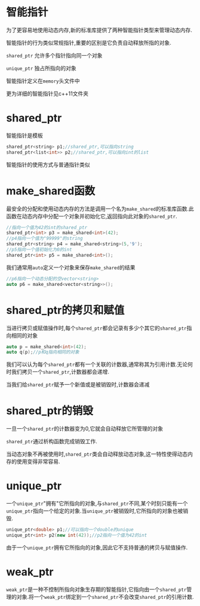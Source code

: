 # 智能指针

为了更容易地使用动态内存,新的标准库提供了两种智能指针类型来管理动态内存.

智能指针的行为类似常规指针,重要的区别是它负责自动释放所指的对象.

`shared_ptr` 允许多个指针指向同一个对象

`unique_ptr` 独占所指向的对象

智能指针定义在`memory`头文件中

更为详细的智能指针见c++11文件夹

# shared_ptr

智能指针是模板

```c++
shared_ptr<string> p1;//shared_ptr,可以指向string
shared_ptr<list<int>> p2;//shared_ptr,可以指向int的list
```

智能指针的使用方式与普通指针类似

# make_shared函数

最安全的分配和使用动态内存的方法是调用一个名为`make_shared`的标准库函数.此函数在动态内存中分配一个对象并初始化它,返回指向此对象的`shared_ptr`.

```c++
//指向一个值为42的int的shared_ptr
shared_ptr<int> p3 = make_shared<int>(42);
//p4指向一个值为"99999"的string
shared_ptr<string> p4 = make_shared<string>(5,'9');
//p5指向一个值初始化为0的int
shared_ptr<int> p5 = make_shared<int>();
```

我们通常用`auto`定义一个对象来保存`make_shared`的结果

```c++
//p6指向一个动态分配的空vector<string>
auto p6 = make_shared<vector<string>>();
```

# shared_ptr的拷贝和赋值

当进行拷贝或赋值操作时,每个`shared_ptr`都会记录有多少个其它的`shared_ptr`指向相同的对象

```c++
auto p = make_shared<int>(42);
auto q(p);//p和q指向相同的对象
```

我们可以认为每个`shared_ptr`都有一个关联的计数器,通常称其为引用计数.无论何时我们拷贝一个`shared_ptr`,计数器都会递增.

当我们给`shared_ptr`赋予一个新值或是被销毁时,计数器会递减

# shared_ptr的销毁

一旦一个`shared_ptr`的计数器变为0,它就会自动释放它所管理的对象

`shared_ptr`通过析构函数完成销毁工作.

当动态对象不再被使用时,`shared_ptr`类会自动释放动态对象,这一特性使得动态内存的使用变得非常容易.

# unique_ptr

一个`unique_ptr`"拥有"它所指向的对象,与`shared_ptr`不同,某个时刻只能有一个`unique_ptr`指向一个给定的对象.当`unique_ptr`被销毁时,它所指向的对象也被销毁.

```c++
unique_ptr<double> p1;//可以指向一个double的unique
unique_ptr<int> p2(new int(42));//p2指向一个值为42的int
```

由于一个`unique_ptr`拥有它所指向的对象,因此它不支持普通的拷贝与赋值操作.

# weak_ptr

`weak_ptr`是一种不控制所指向对象生存期的智能指针,它指向由一个`shared_ptr`管理的对象.将一个`weak_ptr`绑定到一个`shared_ptr`不会改变`shared_ptr`的引用计数.